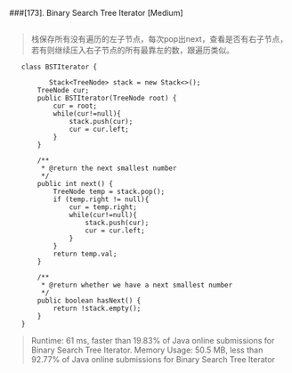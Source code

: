###[173]. Binary Search Tree Iterator 
[Medium]
```
```
> 栈保存所有没有遍历的左子节点，每次pop出next，查看是否有右子节点，
> 若有则继续压入右子节点的所有最靠左的数，跟遍历类似。
>
>
>
```
   class BSTIterator {
   
          Stack<TreeNode> stack = new Stack<>();
       TreeNode cur;
       public BSTIterator(TreeNode root) {
           cur = root;
           while(cur!=null){
               stack.push(cur);
               cur = cur.left;
           }
       }
   
       /**
        * @return the next smallest number
        */
       public int next() {
           TreeNode temp = stack.pop();
           if (temp.right != null){
               cur = temp.right;
               while(cur!=null){
                   stack.push(cur);
                   cur = cur.left;
               }
           }
           return temp.val;
       }
   
       /**
        * @return whether we have a next smallest number
        */
       public boolean hasNext() {
           return !stack.empty();
       }
   }  
```

>Runtime: 61 ms, faster than 19.83% of Java online submissions for Binary Search Tree Iterator.
> Memory Usage: 50.5 MB, less than 92.77% of Java online submissions for Binary Search Tree Iterator
>
```aidl
 

``` 